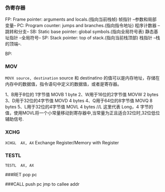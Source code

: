 
### 伪寄存器
FP: Frame pointer: arguments and locals.(指向当前栈帧)    帧指针 –参数和局部变量–
PC: Program counter: jumps and branches.(指向指令地址)    程序计数器 –跳转和分支–
SB: Static base pointer: global symbols.(指向全局符号表)  静态基址指针 –全局符号–
SP: Stack pointer: top of stack.(指向当前栈顶部)          栈指针 –栈的顶端–.

BP:

### MOV
`MOVX source, destination`
source 和 destinatino 的值可以是内存地址，存储在内存中的数据值，指令语句中定义的数据值，或者是寄存器。

1、B用于8位的 1字节值      MOVB  1 byte
2、W用于16位的2字节值      MOVW  2 bytes
3、D用于32位的4字节值      MOVD  4 bytes
4、Q用于64位的8字节值      MOVQ  8 bytes
5、L用于32位的4字节值      MOVL  4 bytes  //L 这里代表 Long，4 字节的值，使用MOVL将一个小常量移动到寄存器中,当常量为正且适合32位时,32位低位辅助信号.


### XCHG 
`XCHGL	AX, AX`
Exchange Register/Memory with Register

### TESTL
`TESTL	AX, AX`

###RET
pop pc

###CALL
push pc
jmp to callee addr